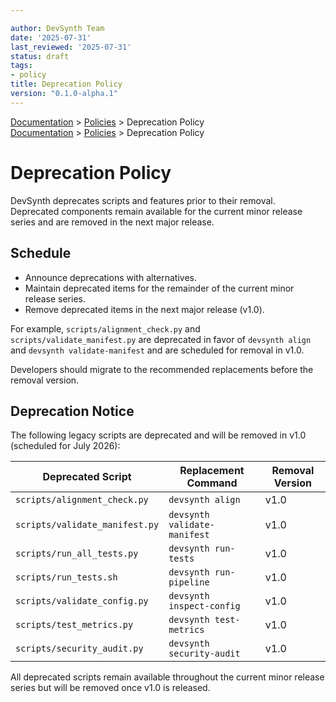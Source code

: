 ```yaml
---

author: DevSynth Team
date: '2025-07-31'
last_reviewed: '2025-07-31'
status: draft
tags:
- policy
title: Deprecation Policy
version: "0.1.0-alpha.1"
---
```

<div class="breadcrumbs">
<a href="../index.md">Documentation</a> &gt; <a href="index.md">Policies</a> &gt; Deprecation Policy
</div>

<div class="breadcrumbs">
<a href="../index.md">Documentation</a> &gt; <a href="index.md">Policies</a> &gt; Deprecation Policy
</div>

# Deprecation Policy

DevSynth deprecates scripts and features prior to their removal. Deprecated
components remain available for the current minor release series and are
removed in the next major release.

## Schedule
- Announce deprecations with alternatives.
- Maintain deprecated items for the remainder of the current minor release
  series.
- Remove deprecated items in the next major release (v1.0).

For example, `scripts/alignment_check.py` and `scripts/validate_manifest.py`
are deprecated in favor of `devsynth align` and `devsynth validate-manifest`
and are scheduled for removal in v1.0.

Developers should migrate to the recommended replacements before the removal
version.

## Deprecation Notice

The following legacy scripts are deprecated and will be removed in v1.0
(scheduled for July 2026):

| Deprecated Script | Replacement Command | Removal Version |
|-------------------|---------------------|-----------------|
| `scripts/alignment_check.py` | `devsynth align` | v1.0 |
| `scripts/validate_manifest.py` | `devsynth validate-manifest` | v1.0 |
| `scripts/run_all_tests.py` | `devsynth run-tests` | v1.0 |
| `scripts/run_tests.sh` | `devsynth run-pipeline` | v1.0 |
| `scripts/validate_config.py` | `devsynth inspect-config` | v1.0 |
| `scripts/test_metrics.py` | `devsynth test-metrics` | v1.0 |
| `scripts/security_audit.py` | `devsynth security-audit` | v1.0 |

All deprecated scripts remain available throughout the current minor release
series but will be removed once v1.0 is released.
